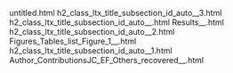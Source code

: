 untitled.html
h2_class_ltx_title_subsection_id_auto__3.html
h2_class_ltx_title_subsection_id_auto__.html
Results__.html
h2_class_ltx_title_subsection_id_auto__2.html
Figures_Tables_list_Figure_1__.html
h2_class_ltx_title_subsection_id_auto__1.html
Author_ContributionsJC_EF_Others_recovered__.html
